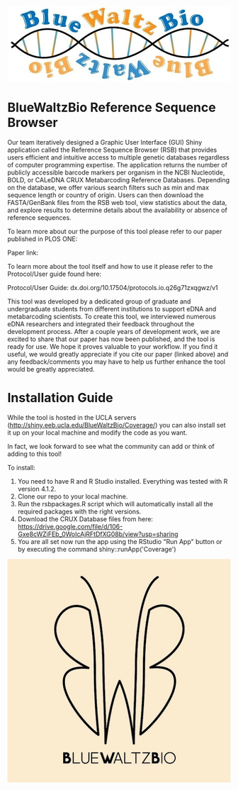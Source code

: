 <p align="center">
  <img src="https://github.com/SamuelLRapp/BlueWaltzBio/blob/master/BlueWaltzBioIcon.jpg" />
</p>

# BlueWaltzBio Reference Sequence Browser

Our team iteratively designed a Graphic User Interface (GUI) Shiny application called the Reference Sequence Browser (RSB) that provides users efficient and intuitive access to multiple genetic databases regardless of computer programming expertise. The application returns the number of publicly accessible barcode markers per organism in the NCBI Nucleotide, BOLD, or CALeDNA CRUX Metabarcoding Reference Databases. Depending on the database, we offer various search filters such as min and max sequence length or country of origin. Users can then download the FASTA/GenBank files from the RSB web tool, view statistics about the data, and explore results to determine details about the availability or absence of reference sequences.

To learn more about our the purpose of this tool please refer to our paper published in PLOS ONE:

Paper link:

To learn more about the tool itself and how to use it please refer to the Protocol/User guide found here:

Protocol/User Guide: dx.doi.org/10.17504/protocols.io.q26g71zxqgwz/v1

This tool was developed by a dedicated group of graduate and undergraduate students from different institutions to support eDNA and metabarcoding scientists. To create this tool, we interviewed numerous eDNA researchers and integrated their feedback throughout the development process. After a couple years of development work, we are excited to share that our paper has now been published, and the tool is ready for use. We hope it proves valuable to your workflow. If you find it useful, we would greatly appreciate if you cite our paper (linked above) and any feedback/comments you may have to help us further enhance the tool would be greatly appreciated.

# Installation Guide

While the tool is hosted in the UCLA servers (http://shiny.eeb.ucla.edu/BlueWaltzBio/Coverage/) you can also install set it up on your local machine and modify the code as you want.

In fact, we look forward to see what the community can add or think of adding to this tool!

To install:
1. You need to have R and R Studio installed. Everything was tested with R version 4.1.2.
2. Clone our repo to your local machine.
3. Run the rsbpackages.R script which will automatically install all the required packages with the right versions.
4. Download the CRUX Database files from here: https://drive.google.com/file/d/106-Gxe8cWZiFEb_0WoIcAjRFtDfXG08b/view?usp=sharing
5. You are all set now run the app using the RStudio "Run App" button or by executing the command shiny::runApp('Coverage')

<p align="center">
  <img src="https://github.com/SamuelLRapp/BlueWaltzBio/blob/master/BlueWaltzBioButterfly.jpg" />
</p>
